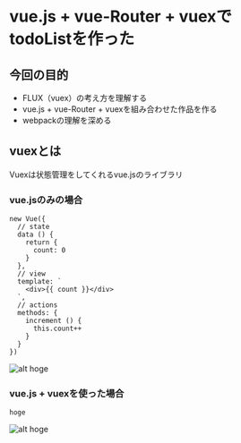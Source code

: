 # vue.js + vue-Router + vuexでtodoListを作った
## 今回の目的
* FLUX（vuex）の考え方を理解する
* vue.js + vue-Router + vuexを組み合わせた作品を作る
* webpackの理解を深める

## vuexとは
Vuexは状態管理をしてくれるvue.jsのライブラリ

### vue.jsのみの場合
```
new Vue({
  // state
  data () {
    return {
      count: 0
    }
  },
  // view
  template: `
    <div>{{ count }}</div>
  `,
  // actions
  methods: {
    increment () {
      this.count++
    }
  }
})
``` 
![alt hoge](https://vuex.vuejs.org/ja/images/flow.png)
### vue.js + vuexを使った場合
```
hoge
``` 
![alt hoge](https://vuex.vuejs.org/ja/images/vuex.png)
